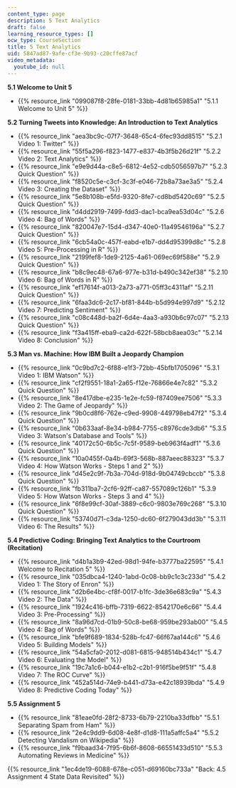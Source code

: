 ```yaml
---
content_type: page
description: 5 Text Analytics
draft: false
learning_resource_types: []
ocw_type: CourseSection
title: 5 Text Analytics
uid: 5847ad87-9afe-cf3e-9b93-c20cffe87acf
video_metadata:
  youtube_id: null
---
```

**5.1 Welcome to Unit 5**

- {{% resource_link "099087f8-28fe-0181-33bb-4d81b65985a1" "5.1.1 Welcome to Unit 5" %}}

**5.2 Turning Tweets into Knowledge: An Introduction to Text Analytics**

- {{% resource_link "aea3bc9c-07f7-3648-65c4-6fec93dd8515" "5.2.1 Video 1: Twitter" %}}
- {{% resource_link "55f5a296-f823-1477-e837-4b3f5b26d21f" "5.2.2 Video 2: Text Analytics" %}}
- {{% resource_link "e9e9d44a-c8e5-6812-4e52-cdb5056597b7" "5.2.3 Quick Question" %}}
- {{% resource_link "f8520c5e-c3cf-3c3f-e046-72b8a73ae3a5" "5.2.4 Video 3: Creating the Dataset" %}}
- {{% resource_link "5e8b108b-e5fd-9320-8fe7-cd8bd5420c69" "5.2.5 Quick Question" %}}
- {{% resource_link "d4dd2919-7499-fdd3-dac1-bca9ea53d04c" "5.2.6 Video 4: Bag of Words" %}}
- {{% resource_link "820047e7-15d4-d347-40e0-11a49546196a" "5.2.7 Quick Question" %}}
- {{% resource_link "6cb54a0c-457f-eabd-e1b7-dd4d95399d8c" "5.2.8 Video 5: Pre-Processing in R" %}}
- {{% resource_link "2199fef8-1de9-2125-4a61-069ec69f588e" "5.2.9 Quick Question" %}}
- {{% resource_link "b8c9ec48-67a6-977e-b31d-b490c342ef38" "5.2.10 Video 6: Bag of Words in R" %}}
- {{% resource_link "ef17614f-a013-2a73-a771-05ff3c4311af" "5.2.11 Quick Question" %}}
- {{% resource_link "6faa3dc6-2c17-bf81-844b-b5d994e997d9" "5.2.12 Video 7: Predicting Sentiment" %}}
- {{% resource_link "c08c448d-ba2f-6d4e-4aa3-a930b6c97c07" "5.2.13 Quick Question" %}}
- {{% resource_link "f3a415ff-eba9-ca2d-622f-58bcb8aea03c" "5.2.14 Video 8: Conclusion" %}}

**5.3 Man vs. Machine: How IBM Built a Jeopardy Champion**

- {{% resource_link "0c9bd7c2-6f88-e1f3-72bb-45bfb1705096" "5.3.1 Video 1: IBM Watson" %}}
- {{% resource_link "cf2f9551-18a1-2a65-f12e-76866e4e7c82" "5.3.2 Quick Question" %}}
- {{% resource_link "8e417dbe-e235-1e2e-fc59-f87409ee7506" "5.3.3 Video 2: The Game of Jeopardy" %}}
- {{% resource_link "9b0cd8f6-762e-c9ed-9908-449798eb47f2" "5.3.4 Quick Question" %}}
- {{% resource_link "0b633aaf-8e34-b984-7755-c8976cde3db6" "5.3.5 Video 3: Watson's Database and Tools" %}}
- {{% resource_link "40172c50-6b5c-7c5f-9589-beb963f4adf1" "5.3.6 Quick Question" %}}
- {{% resource_link "10a0455f-0a4b-69f3-568b-887aeec88323" "5.3.7 Video 4: How Watson Works - Steps 1 and 2" %}}
- {{% resource_link "d45e2c9f-7b3a-704d-918d-9b04749cbccb" "5.3.8 Quick Question" %}}
- {{% resource_link "fb311ba7-2cf6-92ff-ca87-557089c126b1" "5.3.9 Video 5: How Watson Works - Steps 3 and 4" %}}
- {{% resource_link "6f8e99cf-30af-3889-c6c0-9803e769c268" "5.3.10 Quick Question" %}}
- {{% resource_link "53740d71-c3da-1250-dc60-6f279043dd3b" "5.3.11 Video 6: The Results" %}}

**5.4 Predictive Coding: Bringing Text Analytics to the Courtroom (Recitation)**

- {{% resource_link "d4b1a3b9-42ed-98d1-94fe-b3777ba22595" "5.4.1 Welcome to Recitation 5" %}}
- {{% resource_link "035dbca4-1240-1abd-0c08-bb9c1c3c233d" "5.4.2 Video 1: The Story of Enron" %}}
- {{% resource_link "d2b6e4bc-cf8f-0017-b1fc-3de36e683c9a" "5.4.3 Video 2: The Data" %}}
- {{% resource_link "1924c416-bffb-7319-6622-8542170e6c66" "5.4.4 Video 3: Pre-Processing" %}}
- {{% resource_link "8a96d7cd-01b9-50c8-be68-959be293ab00" "5.4.5 Video 4: Bag of Words" %}}
- {{% resource_link "bfe9f689-1834-528b-fc47-66f67aa144c6" "5.4.6 Video 5: Building Models" %}}
- {{% resource_link "54a5cfa0-2012-d081-6815-948514b434c1" "5.4.7 Video 6: Evaluating the Model" %}}
- {{% resource_link "19c7a1c6-b044-e1b2-c2b1-916f5be9f51f" "5.4.8 Video 7: The ROC Curve" %}}
- {{% resource_link "452a514d-74e9-b441-d73a-e42c18939bda" "5.4.9 Video 8: Predictive Coding Today" %}}

**5.5 Assignment 5**

- {{% resource_link "81eae0fd-28f2-8733-6b79-2210ba33dfbb" "5.5.1 Separating Spam from Ham" %}}
- {{% resource_link "2e4c9dd9-6d08-4e8f-d1d8-111a5affc5a4" "5.5.2 Detecting Vandalism on Wikipedia" %}}
- {{% resource_link "f9baad34-7f95-6b6f-8608-66551433d510" "5.5.3 Automating Reviews in Medicine" %}} 

{{% resource_link "1ec4de19-6088-678e-c051-d69160bc733a" "Back: 4.5 Assignment 4 State Data Revisited" %}}
